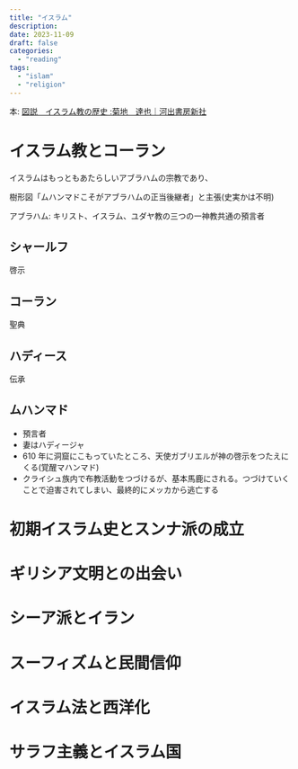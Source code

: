 ```yaml
---
title: "イスラム"
description:
date: 2023-11-09
draft: false
categories:
  - "reading"
tags:
  - "islam"
  - "religion"
---
```


本: [図説　イスラム教の歴史 :菊地　達也｜河出書房新社](https://www.kawade.co.jp/np/isbn/9784309762623/)

# イスラム教とコーラン

イスラムはもっともあたらしいアブラハムの宗教であり、

樹形図「ムハンマドこそがアブラハムの正当後継者」と主張(史実かは不明)

アブラハム: キリスト、イスラム、ユダヤ教の三つの一神教共通の預言者

## シャールフ

啓示

## コーラン

聖典

## ハディース

伝承

## ムハンマド

- 預言者
- 妻はハディージャ
- 610 年に洞窟にこもっていたところ、天使ガブリエルが神の啓示をつたえにくる(覚醒マハンマド)
- クライシュ族内で布教活動をつづけるが、基本馬鹿にされる。つづけていくことで迫害されてしまい、最終的にメッカから逃亡する

# 初期イスラム史とスンナ派の成立

# ギリシア文明との出会い

# シーア派とイラン

# スーフィズムと民間信仰

# イスラム法と西洋化

# サラフ主義とイスラム国
